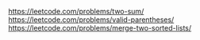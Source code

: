 https://leetcode.com/problems/two-sum/
https://leetcode.com/problems/valid-parentheses/
https://leetcode.com/problems/merge-two-sorted-lists/
